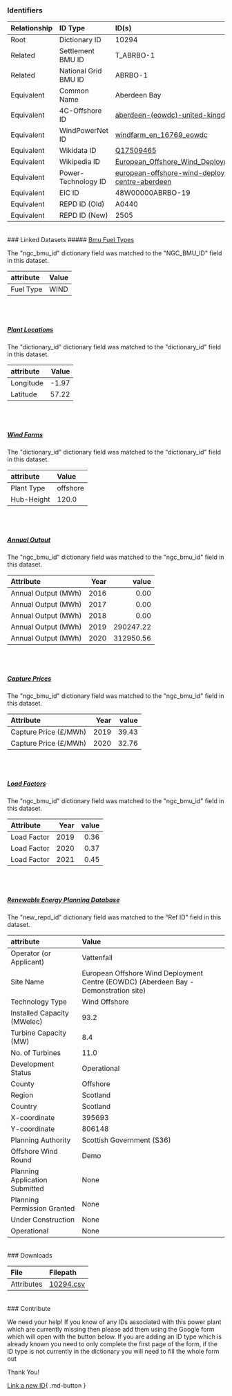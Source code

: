 ### Identifiers

| Relationship   | ID Type              | ID(s)                                                                                                                                            |
|:---------------|:---------------------|:-------------------------------------------------------------------------------------------------------------------------------------------------|
| Root           | Dictionary ID        | 10294                                                                                                                                            |
| Related        | Settlement BMU ID    | T_ABRBO-1                                                                                                                                        |
| Related        | National Grid BMU ID | ABRBO-1                                                                                                                                          |
| Equivalent     | Common Name          | Aberdeen Bay                                                                                                                                     |
| Equivalent     | 4C-Offshore ID       | [aberdeen-(eowdc)-united-kingdom-uk47](https://www.4coffshore.com/windfarms/united-kingdom/aberdeen-(eowdc)-united-kingdom-uk47.html)            |
| Equivalent     | WindPowerNet ID      | [windfarm_en_16769_eowdc](https://www.thewindpower.net/windfarm_en_16769_eowdc.php)                                                              |
| Equivalent     | Wikidata ID          | [Q17509465](https://www.wikidata.org/wiki/Q17509465)                                                                                             |
| Equivalent     | Wikipedia ID         | [European_Offshore_Wind_Deployment_Centre](https://en.wikipedia.org/wiki/European_Offshore_Wind_Deployment_Centre)                               |
| Equivalent     | Power-Technology ID  | [european-offshore-wind-deployment-centre-aberdeen](https://www.power-technology.com/projects/european-offshore-wind-deployment-centre-aberdeen) |
| Equivalent     | EIC ID               | 48W00000ABRBO-19                                                                                                                                 |
| Equivalent     | REPD ID (Old)        | A0440                                                                                                                                            |
| Equivalent     | REPD ID (New)        | 2505                                                                                                                                             |

<br>
### Linked Datasets
##### <a href="https://osuked.github.io/Power-Station-Dictionary/datasets/bmu-fuel-types">Bmu Fuel Types</a>



The "ngc_bmu_id" dictionary field was matched to the "NGC_BMU_ID" field in this dataset.

| attribute   | Value   |
|:------------|:--------|
| Fuel Type   | WIND    |

<br><br>
##### <a href="https://osuked.github.io/Power-Station-Dictionary/datasets/plant-locations">Plant Locations</a>



The "dictionary_id" dictionary field was matched to the "dictionary_id" field in this dataset.

| attribute   |   Value |
|:------------|--------:|
| Longitude   |   -1.97 |
| Latitude    |   57.22 |

<br><br>
##### <a href="https://osuked.github.io/Power-Station-Dictionary/datasets/wind-farms">Wind Farms</a>



The "dictionary_id" dictionary field was matched to the "dictionary_id" field in this dataset.

| attribute   | Value    |
|:------------|:---------|
| Plant Type  | offshore |
| Hub-Height  | 120.0    |

<br><br>
##### <a href="https://osuked.github.io/Power-Station-Dictionary/datasets/annual-output">Annual Output</a>



The "ngc_bmu_id" dictionary field was matched to the "ngc_bmu_id" field in this dataset.

| Attribute           |   Year |     value |
|:--------------------|-------:|----------:|
| Annual Output (MWh) |   2016 |      0.00 |
| Annual Output (MWh) |   2017 |      0.00 |
| Annual Output (MWh) |   2018 |      0.00 |
| Annual Output (MWh) |   2019 | 290247.22 |
| Annual Output (MWh) |   2020 | 312950.56 |

<br><br>
##### <a href="https://osuked.github.io/Power-Station-Dictionary/datasets/capture-prices">Capture Prices</a>



The "ngc_bmu_id" dictionary field was matched to the "ngc_bmu_id" field in this dataset.

| Attribute             |   Year |   value |
|:----------------------|-------:|--------:|
| Capture Price (£/MWh) |   2019 |   39.43 |
| Capture Price (£/MWh) |   2020 |   32.76 |

<br><br>
##### <a href="https://osuked.github.io/Power-Station-Dictionary/datasets/load-factors">Load Factors</a>



The "ngc_bmu_id" dictionary field was matched to the "ngc_bmu_id" field in this dataset.

| Attribute   |   Year |   value |
|:------------|-------:|--------:|
| Load Factor |   2019 |    0.36 |
| Load Factor |   2020 |    0.37 |
| Load Factor |   2021 |    0.45 |

<br><br>
##### <a href="https://osuked.github.io/Power-Station-Dictionary/datasets/renewable-energy-planning-database">Renewable Energy Planning Database</a>



The "new_repd_id" dictionary field was matched to the "Ref ID" field in this dataset.

| attribute                      | Value                                                                                |
|:-------------------------------|:-------------------------------------------------------------------------------------|
| Operator (or Applicant)        | Vattenfall                                                                           |
| Site Name                      | European Offshore Wind Deployment Centre (EOWDC) (Aberdeen Bay - Demonstration site) |
| Technology Type                | Wind Offshore                                                                        |
| Installed Capacity (MWelec)    | 93.2                                                                                 |
| Turbine Capacity (MW)          | 8.4                                                                                  |
| No. of Turbines                | 11.0                                                                                 |
| Development Status             | Operational                                                                          |
| County                         | Offshore                                                                             |
| Region                         | Scotland                                                                             |
| Country                        | Scotland                                                                             |
| X-coordinate                   | 395693                                                                               |
| Y-coordinate                   | 806148                                                                               |
| Planning Authority             | Scottish Government (S36)                                                            |
| Offshore Wind Round            | Demo                                                                                 |
| Planning Application Submitted | None                                                                                 |
| Planning Permission Granted    | None                                                                                 |
| Under Construction             | None                                                                                 |
| Operational                    | None                                                                                 |


<br>
### Downloads


| File       | Filepath                                                                              |
|:-----------|:--------------------------------------------------------------------------------------|
| Attributes | [10294.csv](https://osuked.github.io/Power-Station-Dictionary/object_attrs/10294.csv) |


<br>
### Contribute

We need your help! If you know of any IDs associated with this power plant which are currently missing then please add them using the Google form which will open with the button below. If you are adding an ID type which is already known you need to only complete the first page of the form, if the ID type is not currently in the dictionary you will need to fill the whole form out

Thank You!

[Link a new ID](https://docs.google.com/forms/d/e/1FAIpQLSc5jRsQ7NgiLLXbwo9PUdwTQyuqbRwThltG56-o6NVSe7E_nw/viewform?usp=pp_url&entry.251912331=10294){ .md-button }